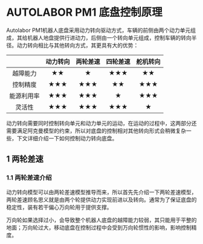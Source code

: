 # AUTOLABOR PM1 底盘控制原理

Autolabor PM1机器人底盘采用动力转向驱动方式，车辆的前侧由两个动力单元组成，其给机器人地盘提供行进动力，后侧由一个转向单元组成，控制车辆的转向半径。动力转向相比与其他转向方式，其更具有大的优势：

|            | 动力转向 | 两轮差速 | 四轮差速 | 舵机转向 |
| :--------: | :------: | :------: | :------: | :------: |
|  越障能力  |    ★★    |    ★     |   ★★★    |    ★★    |
|  控制精度  |   ★★★    |   ★★★    |    ★★    |   ★★★    |
| 能源利用率 |   ★★★    |   ★★★    |    ★     |   ★★★    |
|   灵活性   |   ★★★    |   ★★★    |   ★★★    |    ★     |

动力转向需要同时控制转向单元和动力单元的运动，在运动的过程中，这两部分还需要满足阿克曼模型的约束，所以对底盘的控制相对其他转向形式会稍微复杂一些，下文详细介绍一下如何控制动力转向底盘。

## 1 两轮差速

### 1.1 两轮差速介绍

动力转向模型可以由两轮差速模型推导而来，所以首先先介绍一下两轮差速模型，两轮差速顾名思义就是由两个轮提供动力实现前进以及转向。通常为了保证底盘的稳定性，装有若干偏心万向轮用于提供支撑。

万向轮如果选择过小，会导致整个机器人底盘的越障能力较弱，其只能用于平整的地面；万向轮过大，移动底盘在控制过程中会受到万向轮惯性的影响，影响控制精度。



